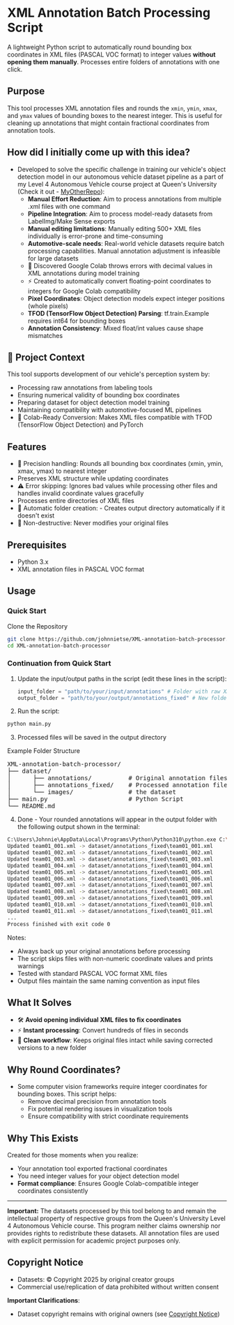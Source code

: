 # XML Annotation Batch Processing Script

A lightweight Python script to automatically round bounding box coordinates in XML files (PASCAL VOC format) to integer values **without opening them manually**. Processes entire folders of annotations with one click.

## Purpose

This tool processes XML annotation files and rounds the `xmin`, `ymin`, `xmax`, and `ymax` values of bounding boxes to the nearest integer. This is useful for cleaning up annotations that might contain fractional coordinates from annotation tools.


## How did I initially come up with this idea?
- Developed to solve the specific challenge in training our vehicle's object detection model in our autonomous vehicle dataset pipeline as a part of my Level 4 Autonomous Vehicle course project at Queen's University (Check it out - [MyOtherRepo](https://github.com/johnnietse/L4-autonomous-object-detection-model-training.git)):
  - **Manual Effort Reduction**: Aim to process annotations from multiple .xml files with one command
  - **Pipeline Integration**: Aim to process model-ready datasets from LabelImg/Make Sense exports
  - **Manual editing limitations**: Manually editing 500+ XML files individually is error-prone and time-consuming  
  - **Automotive-scale needs**: Real-world vehicle datasets require batch processing capabilities. Manual annotation adjustment is infeasible for large datasets 
  - 🚫 Discovered Google Colab throws errors with decimal values in XML annotations during model training 
  - ⚡ Created to automatically convert floating-point coordinates to integers for Google Colab compatibility
  - **Pixel Coordinates**: Object detection models expect integer positions (whole pixels)
  - **TFOD (TensorFlow Object Detection) Parsing**: tf.train.Example requires int64 for bounding boxes
  - **Annotation Consistency**: Mixed float/int values cause shape mismatches


## 🚗 Project Context
This tool supports development of our vehicle's perception system by:
- Processing raw annotations from labeling tools
- Ensuring numerical validity of bounding box coordinates
- Preparing dataset for object detection model training
- Maintaining compatibility with automotive-focused ML pipelines
- 🔧 Colab-Ready Conversion: Makes XML files compatible with TFOD (TensorFlow Object Detection) and PyTorch


## Features
- 🎯 Precision handling: Rounds all bounding box coordinates (xmin, ymin, xmax, ymax) to nearest integer
- Preserves XML structure while updating coordinates
- ⚠️ Error skipping: Ignores bad values while processing other files and handles invalid coordinate values gracefully
- Processes entire directories of XML files
- 🔄 Automatic folder creation: - Creates output directory automatically if it doesn't exist
- 🧹 Non-destructive: Never modifies your original files

## Prerequisites

- Python 3.x
- XML annotation files in PASCAL VOC format

## Usage

### Quick Start
Clone the Repository
```bash
git clone https://github.com/johnnietse/XML-annotation-batch-processor.git
cd XML-annotation-batch-processor
```

### Continuation from Quick Start
1. Update the input/output paths in the script (edit these lines in the script):
   ```python
   input_folder = "path/to/your/input/annotations" # Folder with raw XMLs
   output_folder = "path/to/your/output/annotations_fixed" # New folder for corrected files
   ```

2. Run the script:
  ```bash
  python main.py
  ```

3. Processed files will be saved in the output directory

Example Folder Structure

<pre>
XML-annotation-batch-processor/
├── dataset/
│      ├── annotations/          # Original annotation files
│      ├── annotations_fixed/    # Processed annotation files in the output directory (created automatically)
│      └── images/               # the dataset
├── main.py                      # Python Script          
└── README.md
</pre>




4. Done - Your rounded annotations will appear in the output folder with the following output shown in the terminal:
```bash
C:\Users\Johnnie\AppData\Local\Programs\Python\Python310\python.exe C:\Users\Johnnie\PycharmProjects\XML-annotation-batch-processor\main.py 
Updated team01_001.xml -> dataset/annotations_fixed\team01_001.xml
Updated team01_002.xml -> dataset/annotations_fixed\team01_002.xml
Updated team01_003.xml -> dataset/annotations_fixed\team01_003.xml
Updated team01_004.xml -> dataset/annotations_fixed\team01_004.xml
Updated team01_005.xml -> dataset/annotations_fixed\team01_005.xml
Updated team01_006.xml -> dataset/annotations_fixed\team01_006.xml
Updated team01_007.xml -> dataset/annotations_fixed\team01_007.xml
Updated team01_008.xml -> dataset/annotations_fixed\team01_008.xml
Updated team01_009.xml -> dataset/annotations_fixed\team01_009.xml
Updated team01_010.xml -> dataset/annotations_fixed\team01_010.xml
Updated team01_011.xml -> dataset/annotations_fixed\team01_011.xml
...
Process finished with exit code 0
```

Notes:
- Always back up your original annotations before processing
- The script skips files with non-numeric coordinate values and prints warnings
- Tested with standard PASCAL VOC format XML files
- Output files maintain the same naming convention as input files


## What It Solves
- 🛠️ **Avoid opening individual XML files to fix coordinates**
- ⚡ **Instant processing**: Convert hundreds of files in seconds
- 📂 **Clean workflow**: Keeps original files intact while saving corrected versions to a new folder


## Why Round Coordinates?
- Some computer vision frameworks require integer coordinates for bounding boxes. This script helps:
  - Remove decimal precision from annotation tools
  - Fix potential rendering issues in visualization tools
  - Ensure compatibility with strict coordinate requirements

## Why This Exists
Created for those moments when you realize:
- Your annotation tool exported fractional coordinates
- You need integer values for your object detection model 
- **Format compliance**: Ensures Google Colab-compatible integer coordinates consistently  

---

**Important:** The datasets processed by this tool belong to and remain the intellectual property of respective groups from the Queen's University Level 4 Autonomous Vehicle course. This program neither claims ownership nor provides rights to redistribute these datasets. All annotation files are used with explicit permission for academic project purposes only.




## Copyright Notice
- Datasets: © Copyright 2025 by original creator groups
- Commercial use/replication of data prohibited without written consent

**Important Clarifications**:
- Dataset copyright remains with original owners (see [Copyright Notice](#copyright-notice))

